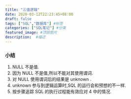 ```yaml
---
title: "三值逻辑"
date: 2020-03-12T22:23:45+08:00
draft: false
tags: ["SQL","数据库"] #标签
categories: ["SQL笔记"] #分类
featured_image: #顶部图片
description:  #描述
---
```


### 小结

01. NULL 不是值.
02. 因为 NULL 不是值,所以不能对其使用谓词.
03. 对 NULL 使用谓词后的结果是 unknown .
04. unknown 参与到逻辑运算时,SQL 的运行会和预想的不一样.
05. 按步骤追踪 SQL 的执行过程能有效应对 4 中的情况.
